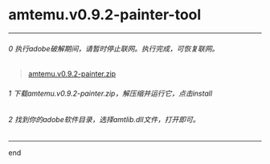 # amtemu.v0.9.2-painter-tool

---


###### 0 执行adobe破解期间，请暂时停止联网。执行完成，可恢复联网。

> [amtemu.v0.9.2-painter.zip](https://github.com/dzet-tool-for-quick/amtemu.v0.9.2-painter-tool/raw/master/file/amtemu.v0.9.2-painter.zip)

###### 1 下载amtemu.v0.9.2-painter.zip，解压缩并运行它，点击install



###### 2 找到你的adobe软件目录，选择amtlib.dll文件，打开即可。


---

end